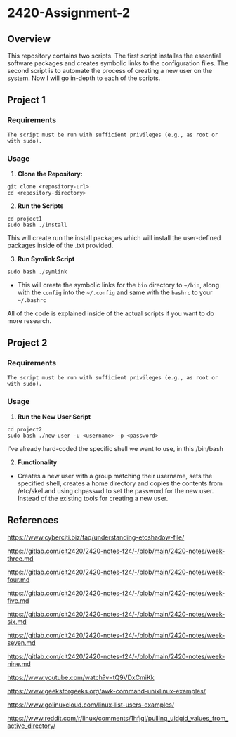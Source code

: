 # 2420-Assignment-2

## Overview
This repository contains two scripts. The first script installas the essential software packages and creates symbolic links to the configuration files. The second script is to automate the process of creating a new user on the system. Now I will go in-depth to each of the scripts. 

## Project 1
### Requirements
    The script must be run with sufficient privileges (e.g., as root or with sudo).
### Usage
1. **Clone the Repository:**
```
git clone <repository-url>
cd <repository-directory>
```
2. **Run the Scripts**
```
cd project1
sudo bash ./install
```
This will create run the install packages which will install the user-defined packages inside of the .txt provided.

3. **Run Symlink Script**
```
sudo bash ./symlink
```
- This will create the symbolic links for the `bin` directory to `~/bin`, along with the `config` into the `~/.config` and same with the `bashrc` to your `~/.bashrc`

All of the code is explained inside of the actual scripts if you want to do more research.

## Project 2
### Requirements
    The script must be run with sufficient privileges (e.g., as root or with sudo).
### Usage
1. **Run the New User Script**
```
cd project2
sudo bash ./new-user -u <username> -p <password>
```

I've already hard-coded the specific shell we want to use, in this /bin/bash

2. **Functionality**
- Creates a new user with a group matching their username, sets the specified shell, creates a home directory and copies the contents from /etc/skel and using chpasswd to set the password for the new user. Instead of the existing tools for creating a new user.


## References

https://www.cyberciti.biz/faq/understanding-etcshadow-file/

https://gitlab.com/cit2420/2420-notes-f24/-/blob/main/2420-notes/week-three.md

https://gitlab.com/cit2420/2420-notes-f24/-/blob/main/2420-notes/week-four.md

https://gitlab.com/cit2420/2420-notes-f24/-/blob/main/2420-notes/week-five.md

https://gitlab.com/cit2420/2420-notes-f24/-/blob/main/2420-notes/week-six.md

https://gitlab.com/cit2420/2420-notes-f24/-/blob/main/2420-notes/week-seven.md

https://gitlab.com/cit2420/2420-notes-f24/-/blob/main/2420-notes/week-nine.md

https://www.youtube.com/watch?v=tQ9VDxCmiKk

https://www.geeksforgeeks.org/awk-command-unixlinux-examples/

https://www.golinuxcloud.com/linux-list-users-examples/

https://www.reddit.com/r/linux/comments/1hfjgl/pulling_uidgid_values_from_active_directory/